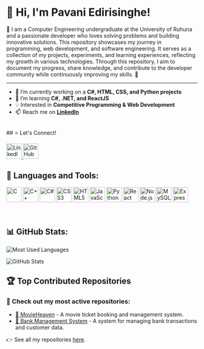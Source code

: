 
# 👋 Hi, I'm Pavani Edirisinghe!
🚀 I am a Computer Engineering undergraduate at the University of Ruhuna and a passionate developer who loves solving problems and building innovative solutions. This repository showcases my journey in programming, web development, and software engineering. It serves as a collection of my projects, experiments, and learning experiences, reflecting my growth in various technologies. Through this repository, I aim to document my progress, share knowledge, and contribute to the developer community while continuously improving my skills. 🚀

---

- 🔭 I’m currently working on a **C#, HTML, CSS, and Python projects**  
- 🌱 I’m learning **C#, .NET, and ReactJS**  
- 💡 Interested in **Competitive Programming & Web Development**  
- 📫 Reach me on **[LinkedIn](https://linkedin.com/in/pavani-edirisinghe-473295318)**  

<br>
## ⭐ Let's Connect!

<p align="left">
  <a href="https://www.linkedin.com/in/pavani-edirisinghe-473295318" target="_blank">
    <img src="https://cdn.jsdelivr.net/gh/devicons/devicon/icons/linkedin/linkedin-original.svg" title="LinkedIn" width="40" height="40"/>
  </a>
  <a href="https://github.com/pavani-edirisinghe" target="_blank">
    <img src="https://cdn.jsdelivr.net/gh/devicons/devicon/icons/github/github-original.svg" title="GitHub" width="40" height="40"/>
  </a>
</p>

## 🚀 Languages and Tools:
<p align="left">
  <img src="https://cdn.jsdelivr.net/gh/devicons/devicon/icons/c/c-original.svg" title="C" width="40" height="40"/>
  <img src="https://cdn.jsdelivr.net/gh/devicons/devicon/icons/cplusplus/cplusplus-original.svg" title="C++" width="40" height="40"/>
  <img src="https://cdn.jsdelivr.net/gh/devicons/devicon/icons/csharp/csharp-original.svg" title="C#" width="40" height="40"/>
  <img src="https://cdn.jsdelivr.net/gh/devicons/devicon/icons/css3/css3-original.svg" title="CSS3" width="40" height="40"/>
  <img src="https://cdn.jsdelivr.net/gh/devicons/devicon/icons/html5/html5-original.svg" title="HTML5" width="40" height="40"/>
  <img src="https://cdn.jsdelivr.net/gh/devicons/devicon/icons/javascript/javascript-original.svg" title="JavaScript" width="40" height="40"/>
  <img src="https://cdn.jsdelivr.net/gh/devicons/devicon/icons/python/python-original.svg" title="Python" width="40" height="40"/>
  <img src="https://cdn.jsdelivr.net/gh/devicons/devicon/icons/react/react-original.svg" title="React" width="40" height="40"/>
  <img src="https://cdn.jsdelivr.net/gh/devicons/devicon/icons/nodejs/nodejs-original.svg" title="Node.js" width="40" height="40"/>
  <img src="https://cdn.jsdelivr.net/gh/devicons/devicon/icons/mysql/mysql-original.svg" title="MySQL" width="40" height="40"/>
  <img src="https://cdn.jsdelivr.net/gh/devicons/devicon/icons/express/express-original.svg" title="Express.js" width="40" height="40"/>
</p>

<br>

## 📊 GitHub Stats:

![Most Used Languages](https://github-readme-stats.vercel.app/api/top-langs/?username=pavani-edirisinghe&layout=compact&theme=radical)

![GitHub Stats](https://github-readme-stats.vercel.app/api?username=pavani-edirisinghe&show_icons=true&theme=radical)

## 🏆 Top Contributed Repositories

### 🔹 Check out my most active repositories:

- [🚀 MovieHeaven](https://github.com/pavani-edirisinghe/MovieHeaven) - A movie ticket booking and management system.
- [🌟 Bank Management System](https://github.com/pavani-edirisinghe/Bank-Management-System) - A system for managing bank transactions and customer data.

👉 See all my repositories [here](https://github.com/pavani-edirisinghe?tab=repositories).



